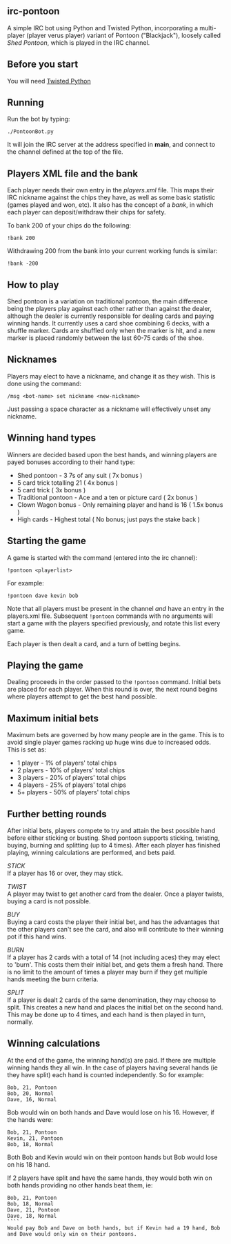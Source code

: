irc-pontoon
----

A simple IRC bot using Python and Twisted Python, incorporating a multi-player (player verus player) variant of Pontoon ("Blackjack"), loosely called *Shed Pontoon*, which is played in the IRC channel.

Before you start
----

You will need [Twisted Python](http://twistedmatrix.com)

Running
----

Run the bot by typing:

````
./PontoonBot.py
````

It will join the IRC server at the address specified in __main__, and connect to the channel defined at the top of the file.

Players XML file and the bank
----

Each player needs their own entry in the *players.xml* file.  This maps their IRC nickname against the chips they have, as well as some basic statistic (games played and won, etc).  It also has the concept of a *bank*, in which each player can deposit/withdraw their chips for safety.

To bank 200 of your chips do the following:
````
!bank 200
````

Withdrawing 200 from the bank into your current working funds is similar:
````
!bank -200
````

How to play
----

Shed pontoon is a variation on traditional pontoon, the main difference being the players play against each other rather than against the dealer, although the dealer is currently responsible for dealing cards and paying winning hands. It currently uses a card shoe combining 6 decks, with a shuffle marker. Cards are shuffled only when the marker is hit, and a new marker is placed randomly between the last 60-75 cards of the shoe.

Nicknames
----

Players may elect to have a nickname, and change it as they wish. This is done using the command:

````
/msg <bot-name> set nickname <new-nickname>
`````

Just passing a space character as a nickname will effectively unset any nickname.

Winning hand types
----

Winners are decided based upon the best hands, and winning players are payed bonuses according to their hand type:

* Shed pontoon - 3 7s of any suit ( 7x bonus )
* 5 card trick totalling 21 ( 4x bonus )
* 5 card trick ( 3x bonus )
* Traditional pontoon - Ace and a ten or picture card ( 2x bonus )
* Clown Wagon bonus - Only remaining player and hand is 16 ( 1.5x bonus )
* High cards - Highest total ( No bonus; just pays the stake back )

Starting the game
----

A game is started with the command (entered into the irc channel):

````
!pontoon <playerlist>
````

For example: 

````
!pontoon dave kevin bob
````

Note that all players must be present in the channel _and_ have an entry in the players.xml file.  Subsequent `!pontoon` commands with no arguments will start a game with the players specified previously, and rotate this list every game.

Each player is then dealt a card, and a turn of betting begins.

Playing the game
----

Dealing proceeds in the order passed to the `!pontoon` command. Initial bets are placed for each player. When this round is over, the next round begins where players attempt to get the best hand possible.

Maximum initial bets
----

Maximum bets are governed by how many people are in the game. This is to avoid single player games racking up huge wins due to increased odds.  This is set as:

* 1 player - 1% of players' total chips
* 2 players - 10% of players' total chips
* 3 players - 20% of players' total chips
* 4 players - 25% of players' total chips
* 5+ players - 50% of players' total chips

Further betting rounds
----

After initial bets, players compete to try and attain the best possible hand before either sticking or busting. Shed pontoon supports sticking, twisting, buying, burning and splitting (up to 4 times). After each player has finished playing, winning calculations are performed, and bets paid.

*STICK*  
If a player has 16 or over, they may stick.

*TWIST*  
A player may twist to get another card from the dealer. Once a player twists, buying a card is not possible.

*BUY*  
Buying a card costs the player their initial bet, and has the advantages that the other players can't see the card, and also will contribute to their winning pot if this hand wins.

*BURN*  
If a player has 2 cards with a total of 14 (not including aces) they may elect to 'burn'. This costs them their initial bet, and gets them a fresh hand. There is no limit to the amount of times a player may burn if they get multiple hands meeting the burn criteria.

*SPLIT*  
If a player is dealt 2 cards of the same denomination, they may choose to split. This creates a new hand and places the initial bet on the second hand. This may be done up to 4 times, and each hand is then played in turn, normally.

Winning calculations
----

At the end of the game, the winning hand(s) are paid. If there are multiple winning hands they all win. In the case of players having several hands (ie they have split) each hand is counted independently. So for example:

````
Bob, 21, Pontoon
Bob, 20, Normal
Dave, 16, Normal
````
Bob would win on both hands and Dave would lose on his 16. However, if the hands were:

````
Bob, 21, Pontoon
Kevin, 21, Pontoon
Bob, 18, Normal
````
Both Bob and Kevin would win on their pontoon hands but Bob would lose on his 18 hand.

If 2 players have split and have the same hands, they would both win on both hands providing no other hands beat them, ie:
`````
Bob, 21, Pontoon
Bob, 18, Normal
Dave, 21, Pontoon
Dave, 18, Normal
````
Would pay Bob and Dave on both hands, but if Kevin had a 19 hand, Bob and Dave would only win on their pontoons.
